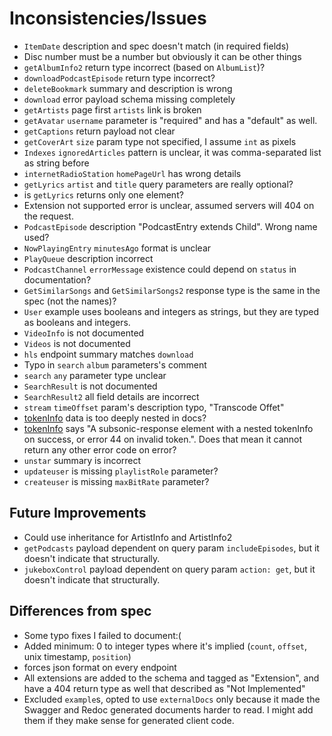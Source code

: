 # Inconsistencies/Issues

* `ItemDate` description and spec doesn't match (in required fields)
* Disc number must be a number but obviously it can be other things
* `getAlbumInfo2` return type incorrect (based on `AlbumList`)?
* `downloadPodcastEpisode` return type incorrect?
* `deleteBookmark` summary and description is wrong
* `download` error payload schema missing completely
* `getArtists` page first `artists` link is broken
* `getAvatar` `username` parameter is "required" and has a "default" as well.
* `getCaptions` return payload not clear
* `getCoverArt` `size` param type not specified, I assume `int` as pixels
* `Indexes` `ignoredArticles` pattern is unclear, it was comma-separated list as string before
* `internetRadioStation` `homePageUrl` has wrong details
* `getLyrics` `artist` and `title` query parameters are really optional?
* is `getLyrics` returns only one element?
* Extension not supported error is unclear, assumed servers will 404 on the request.
* `PodcastEpisode` description "PodcastEntry extends Child". Wrong name used?
* `NowPlayingEntry` `minutesAgo` format is unclear
* `PlayQueue` description incorrect
* `PodcastChannel` `errorMessage` existence could depend on `status` in documentation?
* `GetSimilarSongs` and `GetSimilarSongs2` response type is the same in the spec (not the names)?
* `User` example uses booleans and integers as strings, but they are typed as booleans and integers.
* `VideoInfo` is not documented
* `Videos` is not documented
* `hls` endpoint summary matches `download`
* Typo in `search` `album` parameters's comment
* `search` `any` parameter type unclear
* `SearchResult` is not documented
* `SearchResult2` all field details are incorrect
* `stream` `timeOffset` param's description typo, "Transcode Offet"
* [tokenInfo](https://opensubsonic.netlify.app/docs/responses/tokeninfo/) data is too deeply nested in docs?
* [tokenInfo](https://opensubsonic.netlify.app/docs/endpoints/tokeninfo/) says "A subsonic-response element with a nested tokenInfo on success, or error 44 on invalid token.". Does that mean it cannot return any other error code on error?
* `unstar` summary is incorrect
* `updateuser` is missing `playlistRole` parameter?
* `createuser` is missing `maxBitRate` parameter?

## Future Improvements

* Could use inheritance for ArtistInfo and ArtistInfo2
* `getPodcasts` payload dependent on query param `includeEpisodes`, but it doesn't indicate that structurally.
* `jukeboxControl` payload dependent on query param `action: get`, but it doesn't indicate that structurally.

## Differences from spec

* Some typo fixes I failed to document:(
* Added minimum: 0 to integer types where it's implied (`count`, `offset`, unix timestamp, `position`)
* forces json format on every endpoint
* All extensions are added to the schema and tagged as "Extension", and have a 404 return type as well that described as "Not Implemented"
* Excluded `example`s, opted to use `externalDocs` only because it made the Swagger and Redoc generated documents harder to read. I might add them if they make sense for generated client code.
